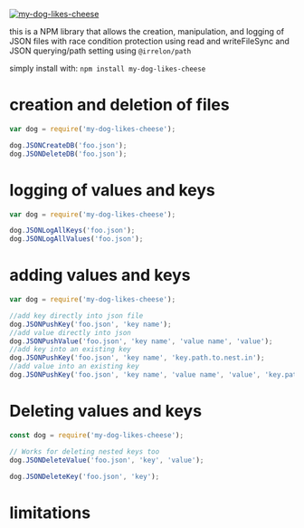 <a href="https://ibb.co/QF9Zb2f"><img align="center" src="https://i.ibb.co/99nJ8FN/my-dog-likes-cheese.png" alt="my-dog-likes-cheese" border="0"></a>

this is a NPM library that allows the creation, manipulation, and logging of JSON files with race condition protection using read and writeFileSync and JSON querying/path setting using `@irrelon/path`

simply install with: `npm install my-dog-likes-cheese`

# creation and deletion of files
```javascript
var dog = require('my-dog-likes-cheese');

dog.JSONCreateDB('foo.json');
dog.JSONDeleteDB('foo.json');
```

# logging of values and keys
```javascript
var dog = require('my-dog-likes-cheese');

dog.JSONLogAllKeys('foo.json');
dog.JSONLogAllValues('foo.json');
```
# adding values and keys
```javascript
var dog = require('my-dog-likes-cheese');

//add key directly into json file
dog.JSONPushKey('foo.json', 'key name');
//add value directly into json
dog.JSONPushValue('foo.json', 'key name', 'value name', 'value');
//add key into an existing key
dog.JSONPushKey('foo.json', 'key name', 'key.path.to.nest.in');
//add value into an existing key
dog.JSONPushKey('foo.json', 'key name', 'value name', 'value', 'key.path.to.nest.in');
```
# Deleting values and keys
```javascript
const dog = require('my-dog-likes-cheese');

// Works for deleting nested keys too
dog.JSONDeleteValue('foo.json', 'key', 'value');

dog.JSONDeleteKey('foo.json', 'key');

```
# limitations
